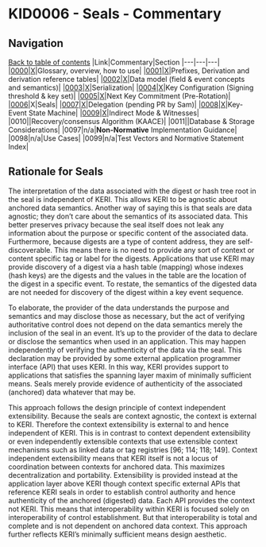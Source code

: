 # KID0006 - Seals - Commentary


## Navigation

[Back to table of contents](readme.md)
|Link|Commentary|Section
|---|---|---|
|[0000](kid0000.md)|[X](kid0000Comment.md)|Glossary, overview, how to use|
|[0001](kid0001.md)|[X](kid0001Comment.md)|Prefixes, Derivation and derivation reference tables|
|[0002](kid0002.md)|[X](kid0002Comment.md)|Data model (field & event concepts and semantics)|
|[0003](kid0003.md)|[X](kid0003Comment.md)|Serialization|
|[0004](kid0004.md)|[X](kid0004Comment.md)|Key Configuration (Signing threshold & key set)|
|[0005](kid0005.md)|[X](kid0005Comment.md)|Next Key Commitment (Pre-Rotation)|
|[0006](kid0006.md)|X|Seals|
|[0007](kid0007.md)|[X](kid0007Comment.md)|Delegation (pending PR by Sam)|
|[0008](kid0008.md)|[X](kid0008Comment.md)|Key-Event State Machine|
|[0009](kid0009.md)|[X](kid0009Comment.md)|Indirect Mode & Witnesses|
|0010||Recovery/consensus Algorithm (KAACE)|
|0011||Database & Storage Considerations|
|0097|n/a|**Non-Normative** Implementation Guidance|
|0098|n/a|Use Cases|
|0099|n/a|Test Vectors and Normative Statement Index|

## Rationale for Seals

The interpretation of the data associated with the digest or hash tree root in the seal is independent of KERI. This allows KERI to be agnostic about anchored data semantics. Another way of saying this is that seals are data agnostic; they don’t care about the semantics of its associated data. This better preserves privacy because the seal itself does not leak any information about the purpose or specific content of the associated data. Furthermore, because digests are a type of content address, they are self-discoverable. This means there is no need to provide any sort of context or content specific tag or label for the digests. Applications that use KERI may provide discovery of a digest via a hash table (mapping) whose indexes (hash keys) are the digests and the values in the table are the location of the digest in a specific event. To restate, the semantics of the digested data are not needed for discovery of  the digest within a key event sequence.

To elaborate, the provider of the data understands the purpose and semantics and may disclose those as necessary, but the act of verifying authoritative control does not depend on the data semantics merely the inclusion of the seal in an event. It’s up to the provider of the data to declare or disclose the semantics when used in an application. This may happen independently of verifying the authenticity of the data via the seal. This declaration may be provided by some external application programmer interface (API) that uses KERI. In this way, KERI provides support to applications that satisfies the spanning layer maxim of minimally sufficient means. Seals merely provide evidence of authenticity of the associated (anchored) data whatever that may be. 

This approach follows the design principle of context independent extensibility. Because the seals are context agnostic, the context is external to KERI. Therefore the context extensibility is external to and hence independent of KERI. This is in contrast to context dependent extensibility or even independently extensible contexts that use extensible context mechanisms such as linked data or tag registries [96; 114; 118; 149]. Context independent extensibility means that KERI itself is not a locus of coordination between contexts for anchored data. This maximizes decentralization and portability. Extensibility is provided instead at the application layer above KERI though context specific external APIs that reference KERI seals in order to establish control authority and hence authenticity of the anchored (digested) data. Each API provides the context not KERI. This means that interoperability within KERI is focused solely on interoperability of control establishment. But that interoperability is total and complete and is not dependent on anchored data context. This approach further reflects KERI’s minimally sufficient means design aesthetic.